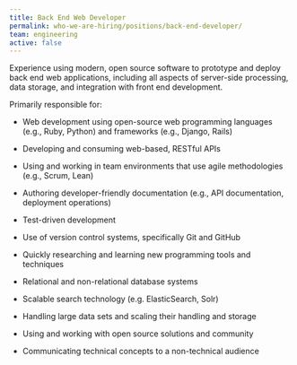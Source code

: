 ```yaml
---
title: Back End Web Developer
permalink: who-we-are-hiring/positions/back-end-developer/
team: engineering
active: false
---
```


Experience using modern, open source software to prototype and deploy
back end web applications, including all aspects of server-side
processing, data storage, and integration with front end development.

Primarily responsible for:

-   Web development using open-source web programming languages (e.g.,
Ruby, Python) and frameworks (e.g., Django, Rails)

-   Developing and consuming web-based, RESTful APIs

-   Using and working in team environments that use agile methodologies
(e.g., Scrum, Lean)

-   Authoring developer-friendly documentation (e.g., API documentation,
deployment operations)

-   Test-driven development

-   Use of version control systems, specifically Git and GitHub

-   Quickly researching and learning new programming tools and
techniques

-   Relational and non-relational database systems

-   Scalable search technology (e.g. ElasticSearch, Solr)

-   Handling large data sets and scaling their handling and storage

-   Using and working with open source solutions and community

-   Communicating technical concepts to a non-technical audience
